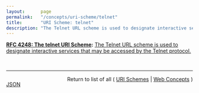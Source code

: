 ```yaml
---
layout:      page
permalink:   "/concepts/uri-scheme/telnet"
title:       "URI Scheme: telnet"
description: "The Telnet URL scheme is used to designate interactive services that may be accessed by the Telnet protocol."
---
```


**[RFC 4248: The telnet URI Scheme](/specs/IETF/RFC/4248 "This document specifies the telnet Uniform Resource Identifier (URI) scheme that was originally specified in RFC 1738. The purpose of this document is to allow RFC 1738 to be made obsolete while keeping the information about the scheme on standards track."):** [The Telnet URL scheme is used to designate interactive services that may be accessed by the Telnet protocol.](http://tools.ietf.org/html/rfc4248#section-2 "Read documentation for URI Scheme &#34;telnet&#34;")

<br/>
<hr/>

<p style="float : left"><a href="./telnet.json" title="JSON representing this particular Web Concept value">JSON</a></p>
<p style="text-align: right">Return to list of all ( <a href="../uri-schemes">URI Schemes</a> | <a href="../">Web Concepts</a> )</p>
